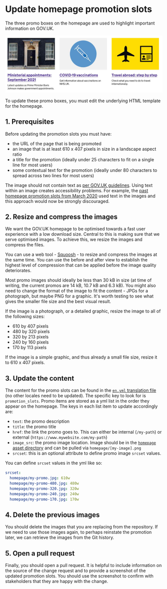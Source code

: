 # Update homepage promotion slots

The three promo boxes on the homepage are used to highlight important information on GOV.UK.

![Example image of promotion slots on GOV.UK homepage](images/homepage-promotion-slots.jpg)

To update these promo boxes, you must edit the underlying HTML template for the homepage.

## 1. Prerequisites

Before updating the promotion slots you must have:

- the URL of the page that is being promoted
- an image that is at least 610 x 407 pixels in size in a landscape aspect ratio
- a title for the promotion (ideally under 25 characters to fit on a single line for most users)
- some contextual text for the promotion (ideally under 80 characters to spread across two lines for most users)

The image should not contain text as [per GOV.UK guidelines](https://www.gov.uk/guidance/content-design/images). Using text within an image creates accessibility problems. For example, the [past homepage promotion slots from March 2020](https://github.com/alphagov/frontend/pull/2292) used text in the images and this approach would now be strongly discouraged.

## 2. Resize and compress the images

We want the GOV.UK homepage to be optimised towards a fast user experience with a low download size. Central to this is making sure that we serve optimised images. To achieve this, we resize the images and compress the files.

You can use a web tool - [Squoosh](https://squoosh.app/) - to resize and compress the images at the same time. You can use the before and after view to establish the highest level of compression that can be applied before the image quality deteriorates.

Most promo images should ideally be less than 30 kB in size (at time of writing, the current promos are 14 kB, 10.7 kB and 6.3 kB). You might also need to change the format of the image to fit the content - JPGs for a photograph, but maybe PNG for a graphic. It's worth testing to see what gives the smaller file size and the best visual result.

If the image is a photograph, or a detailed graphic, resize the image to all of the following sizes:

- 610 by 407 pixels
- 480 by 320 pixels
- 320 by 213 pixels
- 240 by 160 pixels
- 170 by 113 pixels

If the image is a simple graphic, and thus already a small file size, resize it to 610 x 407 pixels.

## 3. Update the content

The content for the promo slots can be found in the [`en.yml` translation file](../config/locales/en.yml) (no other locales need to be updated). The specific key to look for is `promotion_slots`. Promo items are stored as a yml list in the order they appear on the homepage. The keys in each list item to update accordingly are:

- `text`: the promo description
- `title`: the promo title
- `href`: the link the promo goes to. This can either be internal (`/my-path`) or external (`https://www.mywebsite.com/my-path`)
- `image_src`: the promo image location. Image should be in the [`homepage` asset directory](https://github.com/alphagov/frontend/tree/main/app/assets/images/homepage) and can be pulled via `homepage/[my-image].png`
- `srcset`: this is an optional attribute to define promo image `srcset` values.

You can define `srcset` values in the yml like so:

```yml
srcset:
  homepage/my-promo.jpg: 610w
  homepage/my-promo-480.jpg: 480w
  homepage/my-promo-320.jpg: 320w
  homepage/my-promo-240.jpg: 240w
  homepage/my-promo-170.jpg: 170w
```

## 4. Delete the previous images

You should delete the images that you are replacing from the repository. If we need to use those images again, to perhaps reinstate the promotion later, we can retrieve the images from the Git history.

## 5. Open a pull request

Finally, you should open a pull request. It is helpful to include information on the source of the change request and to provide a screenshot of the updated promotion slots. You should use the screenshot to confirm with stakeholders that they are happy with the change.
